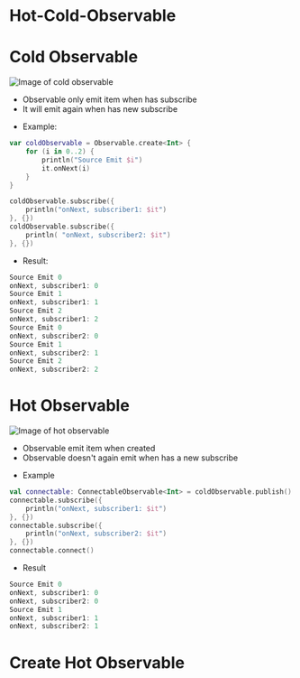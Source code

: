 # Hot-Cold-Observable

# Cold Observable
![Image of cold observable](https://cdn-images-1.medium.com/max/1600/1*mKI4mNHesE1bfXk6YJ_rEA.png)
- Observable only emit item when has subscribe
- It will emit again when has new subscribe
* Example:
```kotlin
var coldObservable = Observable.create<Int> {
    for (i in 0..2) {
        println("Source Emit $i")
        it.onNext(i)
    }
}

coldObservable.subscribe({
    println("onNext, subscriber1: $it")
}, {})
coldObservable.subscribe({
    println( "onNext, subscriber2: $it")
}, {})
```
* Result:
```kotlin
Source Emit 0
onNext, subscriber1: 0
Source Emit 1
onNext, subscriber1: 1
Source Emit 2
onNext, subscriber1: 2
Source Emit 0
onNext, subscriber2: 0
Source Emit 1
onNext, subscriber2: 1
Source Emit 2
onNext, subscriber2: 2
```
# Hot Observable
![Image of hot observable](https://cdn-images-1.medium.com/max/1600/1*gSwdDY0PoF0hUR0yGcNpZA.png)
- Observable emit item when created
- Observable doesn't again emit when has a new subscribe
* Example
```kotlin
val connectable: ConnectableObservable<Int> = coldObservable.publish()
connectable.subscribe({
    println("onNext, subscriber1: $it")
}, {})
connectable.subscribe({
    println("onNext, subscriber2: $it")
}, {})
connectable.connect()
```
* Result
```kotlin
Source Emit 0
onNext, subscriber1: 0
onNext, subscriber2: 0
Source Emit 1
onNext, subscriber1: 1
onNext, subscriber2: 1
```
# Create Hot Observable
